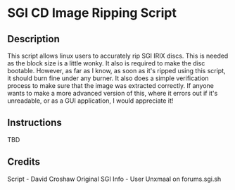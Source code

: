 # SGI CD Image Ripping Script

## Description

This script allows linux users to accurately rip SGI IRIX discs. This is needed as the block size is a little wonky.
It also is required to make the disc bootable. However, as far as I know, as soon as it's ripped using this script,
it should burn fine under any burner. It also does a simple verification process to make sure that the image was
extracted correctly. If anyone wants to make a more advanced version of this, where it errors out if it's
unreadable, or as a GUI application, I would appreciate it!

## Instructions

TBD

## Credits
Script - David Croshaw
Original SGI Info - User Unxmaal on forums.sgi.sh
